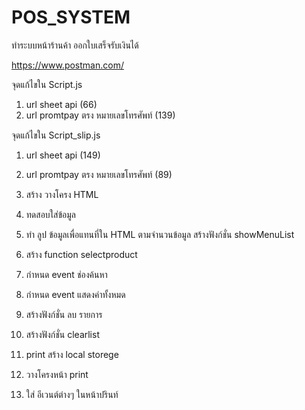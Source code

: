 # POS_SYSTEM
ทำระบบหน้าร้านค้า ออกใบเสร็จรับเงินได้

https://www.postman.com/

จุดแก้ไขใน Script.js 
1. url sheet api (66)
2. url promtpay ตรง หมายเลขโทรศัพท์ (139)

จุดแก้ไขใน Script_slip.js 
1. url sheet api (149)
2. url promtpay ตรง หมายเลขโทรศัพท์ (89)


1. สร้าง วางโครง HTML
2. ทดสอบใส่ข้อมูล
3. ทำ ลูป ข้อมูลเพื่อแทนที่ใน HTML ตามจำนวนข้อมูล สร้างฟังก์ชั่น showMenuList
4. สร้าง function selectproduct
5. กำหนด event ช่องค้นหา
6. กำหนด event แสดงค่าทั้งหมด
7. สร้างฟังก์ชั่น ลบ รายการ
8. สร้างฟังก์ชั่น clearlist
9. print สร้าง local storege
10. วางโครงหน้า print
11. ใส่ อีเวนต์ต่างๆ ในหน้าปรินท์
